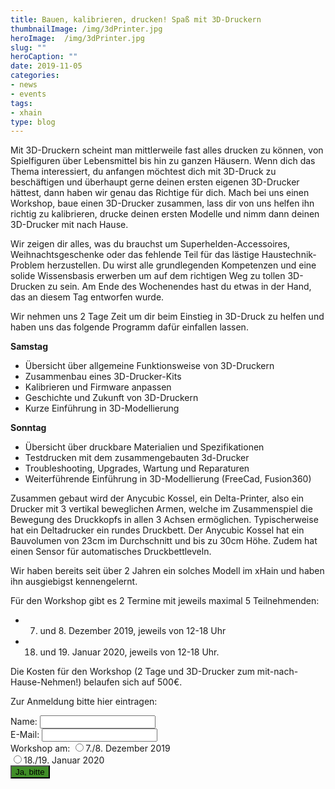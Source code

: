 ```yaml
---
title: Bauen, kalibrieren, drucken! Spaß mit 3D-Druckern
thumbnailImage: /img/3dPrinter.jpg
heroImage:  /img/3dPrinter.jpg
slug: ""
heroCaption: ""
date: 2019-11-05
categories:
- news
- events
tags:
- xhain
type: blog
---
```


Mit 3D-Druckern scheint man mittlerweile fast alles drucken zu können, von Spielfiguren über Lebensmittel bis hin zu ganzen Häusern. 
Wenn dich das Thema interessiert, du anfangen möchtest dich mit 3D-Druck zu beschäftigen und überhaupt gerne deinen ersten eigenen 3D-Drucker hättest, dann haben wir genau das Richtige für dich.
Mach bei uns einen Workshop, baue einen 3D-Drucker zusammen, lass dir von uns helfen ihn richtig zu kalibrieren, drucke deinen ersten Modelle und nimm dann deinen 3D-Drucker mit nach Hause.

<!--more-->
Wir zeigen dir alles, was du brauchst um Superhelden-Accessoires, Weihnachtsgeschenke oder das fehlende Teil für das lästige Haustechnik-Problem herzustellen. 
Du wirst alle grundlegenden Kompetenzen und eine solide Wissensbasis erwerben um auf dem richtigen Weg zu tollen 3D-Drucken zu sein. 
Am Ende des Wochenendes hast du etwas in der Hand, das an diesem Tag entworfen wurde. 

Wir nehmen uns 2 Tage Zeit um dir beim Einstieg in 3D-Druck zu helfen und haben uns das folgende Programm dafür einfallen lassen.

**Samstag**
  * Übersicht über allgemeine Funktionsweise von 3D-Druckern
  * Zusammenbau eines 3D-Drucker-Kits
  * Kalibrieren und Firmware anpassen
  * Geschichte und Zukunft von 3D-Druckern
  * Kurze Einführung in 3D-Modellierung

**Sonntag**
  * Übersicht über druckbare Materialien und Spezifikationen
  * Testdrucken mit dem zusammengebauten 3d-Drucker
  * Troubleshooting, Upgrades, Wartung und Reparaturen
  * Weiterführende Einführung in 3D-Modellierung (FreeCad, Fusion360)


Zusammen gebaut wird der Anycubic Kossel, ein Delta-Printer, also ein Drucker mit 3 vertikal beweglichen Armen, welche im Zusammenspiel die Bewegung des Druckkopfs in allen 3 Achsen ermöglichen. Typischerweise hat ein Deltadrucker ein rundes Druckbett.
Der Anycubic Kossel hat ein Bauvolumen von 23cm im Durchschnitt und bis zu 30cm Höhe. Zudem hat einen Sensor für automatisches Druckbettleveln.

Wir haben bereits seit über 2 Jahren ein solches Modell im xHain und haben ihn ausgiebigst kennengelernt.

Für den Workshop gibt es 2 Termine mit jeweils maximal 5 Teilnehmenden:
* 7. und 8. Dezember 2019, jeweils von 12-18 Uhr
* 18. und 19. Januar 2020, jeweils von 12-18 Uhr.

Die Kosten für den Workshop (2 Tage und 3D-Drucker zum mit-nach-Hause-Nehmen!) belaufen sich auf 500€.

Zur Anmeldung bitte hier eintragen:
<form action="https://formspree.io/3DPrinterWorkshop@x-hain.de"
      method="POST">      
    <label for="Name">Name:
    	<input type="text" name="Name" title="Name" required>
    </label><br>
    <label for="email">E-Mail:
    	<input type="email" name="_replyto" title="E-Mail" required>
    </label><br>
    <label for="date">Workshop am:    
    <input type="radio" name="date" value="December">7./8. Dezember 2019<br>
    <input type="radio" name="date" value="January">18./19. Januar 2020<br>
   	<input type="submit" value="Ja, bitte" style="background:#408e27">
	<br>
</form>

